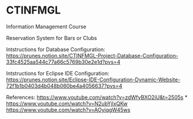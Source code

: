 # CTINFMGL
Information Management Course

Reservation System for Bars or Clubs

Intstructions for Database Configuration:
https://prunes.notion.site/CTINFMGL-Project-Database-Configuration-33fc4525aa544c77a66c5769b30e2e1d?pvs=4

Intstructions for Eclipse IDE Configuration:
https://prunes.notion.site/Eclipse-IDE-Configuration-Dynamic-Website-72f1b1b0403d4b048b060be4a4056637?pvs=4

References:
https://www.youtube.com/watch?v=zdWfyBXO2iU&t=2505s *
https://www.youtube.com/watch?v=N2ubYjIxQKw
https://www.youtube.com/watch?v=AOyiqgW45ws
